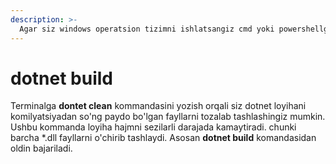 ```yaml
---
description: >-
  Agar siz windows operatsion tizimni ishlatsangiz cmd yoki powershellga dotent build kommandasini yozasiz. Linux yoki MacOS tizimdan foydalansangiz terminalni ishlatasiz.
---
```


# dotnet build

Terminalga **dontet clean** kommandasini yozish orqali siz dotnet loyihani
komilyatsiyadan so'ng paydo bo'lgan fayllarni tozalab tashlashingiz mumkin. Ushbu kommanda loyiha hajmni sezilarli darajada kamaytiradi. chunki barcha *.dll fayllarni o'chirib tashlaydi. Asosan **dotnet build** komandasidan oldin bajariladi.
